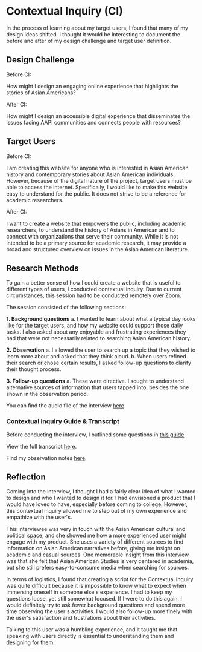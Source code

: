 # Contextual Inquiry (CI)

In the process of learning about my target users, I found that many of my design ideas shifted. I thought it would be interesting to document the before and after of my design challenge and target user definition.

## Design Challenge 
Before CI:

How might I design an engaging online experience that highlights the stories of Asian Americans?

After CI:

How might I design an accessible digital experience that disseminates the issues facing AAPI communities and connects people with resources?

## Target Users
Before CI:

I am creating this website for anyone who is interested in Asian American history and contemporary stories about Asian American individuals. However, because of the digital nature of the project, target users must be able to access the internet. 
Specifically, I would like to make this website easy to understand for the public. It does not strive to be a reference for academic researchers.

After CI:

I want to create a website that empowers the public, including academic researchers, to understand the history of Asians in American and to connect with organizations that serve their community.
While it is not intended to be a primary source for academic research, it may provide a broad and structured overview on issues in the Asian American literature.

## Research Methods

To gain a better sense of how I could create a website that is useful to different types of users, I conducted contextual inquiry. Due to current circumstances, this session had to be conducted remotely over Zoom. 

The session consisted of the following sections:

 **1.	Background questions**
  a.  I wanted to learn about what a typical day looks like for the target users, and how my website could support those daily tasks. I also asked about any enjoyable and frustrating experiences they had that were not necessarily related to searching Asian American history.
  
 **2.	Observation**
  a.	I allowed the user to search up a topic that they wished to learn more about and asked that they think aloud.
  b.	When users refined their search or chose certain results, I asked follow-up questions to clarify their thought process.
  
 **3.	Follow-up questions**
  a.	These were directive. I sought to understand alternative sources of information that users tapped into, besides the one shown in the observation period.

You can find the audio file of the interview [here](https://ucla.box.com/s/z930enkts8r8oeehol23fidaz7tymfmp)

### Contextual Inquiry Guide & Transcript
Before conducting the interview, I outlined some questions in [this guide](https://github.com/yinyinwen/DH150-chuyin/blob/master/images/Contextual%20Inquiry%20Script%20for%20DH%20150.pdf).

View the full transcript [here](https://github.com/yinyinwen/DH150-chuyin/blob/master/images/DH%20150%20Contextual%20Inquiry%20Transcript.pdf).

Find my observation notes [here](https://github.com/yinyinwen/DH150-chuyin/blob/master/images/Contextual%20Inquiry%20Field%20Notes.pdf).

## Reflection
Coming into the interview, I thought I had a fairly clear idea of what I wanted to design and who I wanted to design it for. I had envisioned a product that I would have loved to have, especially before coming to college. However, this contextual inquiry allowed me to step out of my own experience and empathize with the user's. 

This interviewee was very in touch with the Asian American cultural and political space, and she showed me how a more experienced user might engage with my product. She uses a variety of different sources to find information on Asian American narratives before, giving me insight on academic and casual sources. One memorable insight from this interview was that she felt that Asian American Studies is very centered in academia, but she still prefers easy-to-consume media when searching for sources. 

In terms of logistics, I found that creating a script for the Contextual Inquiry was quite difficult because it is impossible to know what to expect when immersing oneself in someone else's experience. I had to keep my questions loose, yet still somewhat focused. If I were to do this again, I would definitely try to ask fewer background questions and spend more time observing the user's activities. I would also follow-up more finely with the user's satisfaction and frustrations about their activities.

Talking to this user was a humbling experience, and it taught me that speaking with users directly is essential to understanding them and designing for them.

